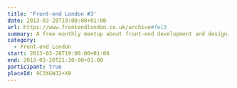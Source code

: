 ```yaml
---
title: 'Front-end London #3'
date: 2013-03-28T19:00:00+01:00
url: https://www.frontendlondon.co.uk/archive#fel3
summary: A free monthly meetup about front-end development and design.
category:
  - Front-end London
start: 2013-03-28T19:00:00+01:00
end: 2013-03-28T21:30:00+01:00
participant: true
placeId: 9C3XGWJ2+X8
---
```


